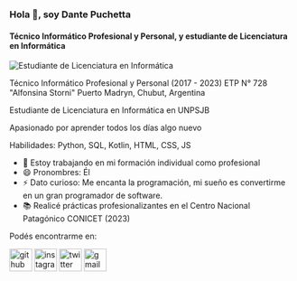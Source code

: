 ### Hola 👋, soy Dante Puchetta
#### Técnico Informático Profesional y Personal, y estudiante de Licenciatura en Informática
![Estudiante de Licenciatura en Informática](https://cdn.discordapp.com/attachments/1059896129380163596/1190737385642795168/banner_github_v2.jpg?ex=65a2e39b&is=65906e9b&hm=d60933fc60a964799c91a9c7a263e80f300c8a55777335a55047c99efedf024e&)

Técnico Informático Profesional y Personal (2017 - 2023) 
ETP N° 728 "Alfonsina Storni" Puerto Madryn, Chubut, Argentina

Estudiante de Licenciatura en Informática en UNPSJB

Apasionado por aprender todos los días algo nuevo

Habilidades: Python, SQL, Kotlin, HTML, CSS, JS

- 🔭 Estoy trabajando en mi formación individual como profesional 
- 😄 Pronombres: Él 
- ⚡ Dato curioso: Me encanta la programación, mi sueño es convertirme en un gran programador de software.
- 📚 Realicé prácticas profesionalizantes en el Centro Nacional Patagónico CONICET (2023)

Podés encontrarme en:

[<img src='https://cdn.jsdelivr.net/npm/simple-icons@3.0.1/icons/github.svg' alt='github' height='40'>](https://github.com/puchetta)  [<img src='https://cdn.jsdelivr.net/npm/simple-icons@3.0.1/icons/instagram.svg' alt='instagram' height='40'>](https://www.instagram.com/puxhetta/)  [<img src='https://cdn.jsdelivr.net/npm/simple-icons@3.0.1/icons/twitter.svg' alt='twitter' height='40'>](https://twitter.com/_puchetta)  [<img src='https://cdn.jsdelivr.net/npm/simple-icons@3.0.1/icons/gmail.svg' alt='gmail' height='40'>](puchettadante@gmail.com)  
